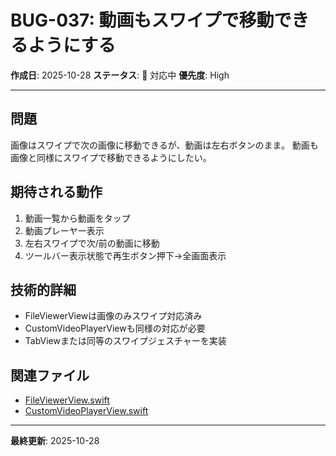 # BUG-037: 動画もスワイプで移動できるようにする

**作成日**: 2025-10-28
**ステータス**: 🔴 対応中
**優先度**: High

---

## 問題

画像はスワイプで次の画像に移動できるが、動画は左右ボタンのまま。
動画も画像と同様にスワイプで移動できるようにしたい。

## 期待される動作

1. 動画一覧から動画をタップ
2. 動画プレーヤー表示
3. 左右スワイプで次/前の動画に移動
4. ツールバー表示状態で再生ボタン押下→全画面表示

## 技術的詳細

- FileViewerViewは画像のみスワイプ対応済み
- CustomVideoPlayerViewも同様の対応が必要
- TabViewまたは同等のスワイプジェスチャーを実装

## 関連ファイル

- [FileViewerView.swift](../../VanishBrowser/VanishBrowser/Views/FileViewerView.swift)
- [CustomVideoPlayerView.swift](../../VanishBrowser/VanishBrowser/Views/CustomVideoPlayerView.swift)

---

**最終更新**: 2025-10-28
